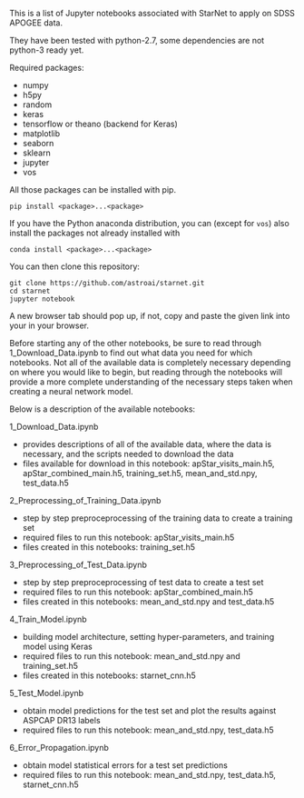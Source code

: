 This is a list of Jupyter notebooks associated with StarNet to apply on SDSS APOGEE data.
 
They have been tested with python-2.7, some dependencies are not python-3 ready yet.

Required packages:
- numpy
- h5py
- random
- keras
- tensorflow or theano (backend for Keras)
- matplotlib
- seaborn
- sklearn
- jupyter
- vos

All those packages can be installed with pip.

```
pip install <package>...<package>
```
If you have the Python anaconda distribution, you can (except for `vos`) also install the packages not already installed with
```
conda install <package>...<package>
```

You can then clone this repository:
```
git clone https://github.com/astroai/starnet.git
cd starnet
jupyter notebook
```
A new browser tab should pop up, if not, copy and paste the given link into your in your browser.

Before starting any of the other notebooks, be sure to read through 1_Download_Data.ipynb to find out what data you need for which notebooks.
 Not all of the available data is completely necessary depending on where you would like to begin, but reading through the notebooks will provide a more complete understanding of the necessary steps taken when creating a neural network model.

Below is a description of the available notebooks:

1_Download_Data.ipynb
- provides descriptions of all of the available data, where the data is necessary, and the scripts needed to download the data
- files available for download in this notebook: apStar_visits_main.h5, apStar_combined_main.h5, training_set.h5, mean_and_std.npy, test_data.h5

2_Preprocessing_of_Training_Data.ipynb
- step by step preproceprocessing of the training data to create a training set
- required files to run this notebook: apStar_visits_main.h5
- files created in this notebooks: training_set.h5

3_Preprocessing_of_Test_Data.ipynb
- step by step preproceprocessing of test data to create a test set
- required files to run this notebook: apStar_combined_main.h5
- files created in this notebooks: mean_and_std.npy and test_data.h5

4_Train_Model.ipynb
- building model architecture, setting hyper-parameters, and training model using Keras
- required files to run this notebook: mean_and_std.npy and training_set.h5
- files created in this notebooks: starnet_cnn.h5

5_Test_Model.ipynb
- obtain model predictions for the test set and plot the results against ASPCAP DR13 labels
- required files to run this notebook: mean_and_std.npy, test_data.h5

6_Error_Propagation.ipynb
- obtain model statistical errors for a test set predictions
- required files to run this notebook: mean_and_std.npy, test_data.h5, starnet_cnn.h5
